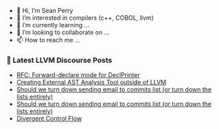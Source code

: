 - 👋 Hi, I’m Sean Perry
- 👀 I’m interested in compilers (c++, COBOL, llvm)
- 🌱 I’m currently learning ...
- 💞️ I’m looking to collaborate on ...
- 📫 How to reach me ...

<!---
s66perry/s66perry is a ✨ special ✨ repository because its `README.md` (this file) appears on your GitHub profile.
You can click the Preview link to take a look at your changes.
--->
### 📕 Latest LLVM Discourse Posts

<!-- DISCOURSE-LLVM:START -->
- [RFC: Forward-declare mode for DeclPrinter](https://discourse.llvm.org/t/rfc-forward-declare-mode-for-declprinter/78837#post_8)
- [Creating External AST Analysis Tool outside of LLVM](https://discourse.llvm.org/t/creating-external-ast-analysis-tool-outside-of-llvm/80414#post_2)
- [Should we turn down sending email to commits list &lpar;or turn down the lists entirely&rpar;](https://discourse.llvm.org/t/should-we-turn-down-sending-email-to-commits-list-or-turn-down-the-lists-entirely/80381#post_18)
- [Should we turn down sending email to commits list &lpar;or turn down the lists entirely&rpar;](https://discourse.llvm.org/t/should-we-turn-down-sending-email-to-commits-list-or-turn-down-the-lists-entirely/80381#post_17)
- [Divergent Control Flow](https://discourse.llvm.org/t/divergent-control-flow/80423#post_1)
<!-- DISCOURSE-LLVM:END -->

